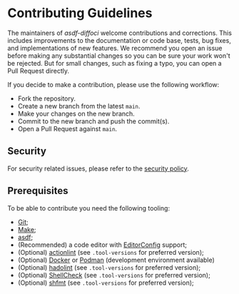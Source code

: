 <!-- SPDX-License-Identifier: CC0-1.0 -->

# Contributing Guidelines

The maintainers of _asdf-diffoci_ welcome contributions and corrections. This
includes improvements to the documentation or code base, tests, bug fixes, and
implementations of new features. We recommend you open an issue before making
any substantial changes so you can be sure your work won't be rejected. But for
small changes, such as fixing a typo, you can open a Pull Request directly.

If you decide to make a contribution, please use the following workflow:

- Fork the repository.
- Create a new branch from the latest `main`.
- Make your changes on the new branch.
- Commit to the new branch and push the commit(s).
- Open a Pull Request against `main`.

## Security

For security related issues, please refer to the [security policy].

## Prerequisites

To be able to contribute you need the following tooling:

- [Git];
- [Make];
- [asdf];
- (Recommended) a code editor with [EditorConfig] support;
- (Optional) [actionlint] (see `.tool-versions` for preferred version);
- (Optional) [Docker] or [Podman] (development environment available)
- (Optional) [hadolint] (see `.tool-versions` for preferred version);
- (Optional) [ShellCheck] (see `.tool-versions` for preferred version);
- (Optional) [shfmt] (see `.tool-versions` for preferred version);

[actionlint]: https://github.com/rhysd/actionlint
[asdf]: https://asdf-vm.com/
[docker]: https://www.docker.com/
[editorconfig]: https://editorconfig.org/
[git]: https://git-scm.com/
[hadolint]: https://github.com/hadolint/hadolint
[make]: https://www.gnu.org/software/make/
[podman]: https://podman.io/
[security policy]: ./SECURITY.md
[shellcheck]: https://github.com/koalaman/shellcheck
[shfmt]: https://github.com/mvdan/sh
